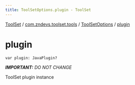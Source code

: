 ```yaml
---
title: ToolSetOptions.plugin - ToolSet
---
```


[ToolSet](../../index.html) / [com.zndevs.toolset.tools](../index.html) / [ToolSetOptions](index.html) / [plugin](./plugin.html)

# plugin

`var plugin: JavaPlugin?`

***IMPORTANT:** DO NOT CHANGE*

ToolSet plugin instance

